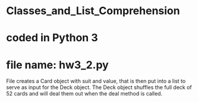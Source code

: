 # Classes_and_List_Comprehension
# coded in Python 3
# file name: hw3_2.py

File creates a Card object with suit and value, that is then put into a list to serve as input for the Deck object. 
The Deck object shuffles the full deck of 52 cards and will deal them out when the deal method is called. 
